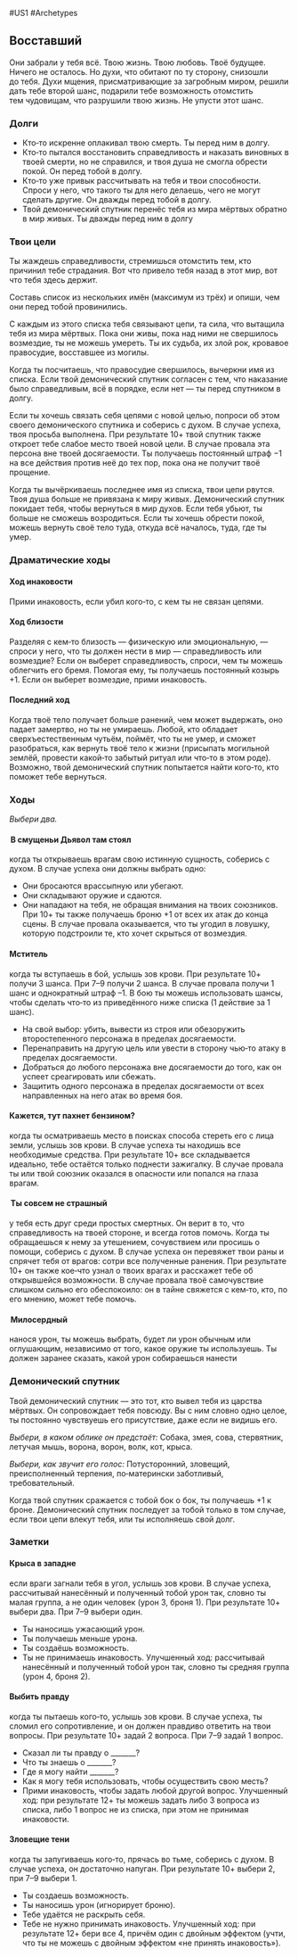 #US1 #Archetypes

## Восставший
Они забрали у тебя всё. Твою жизнь. Твою любовь. Твоё будущее. Ничего не осталось. Но духи, что обитают по ту сторону, снизошли до тебя. Духи мщения, присматривающие за загробным миром, решили дать тебе второй шанс, подарили тебе возможность отомстить тем чудовищам, что разрушили твою жизнь. Не упусти этот шанс.

### Долги
- Кто‑то искренне оплакивал твою смерть. Ты перед ним в долгу. 
- Кто‑то пытался восстановить справедливость и наказать виновных в твоей смерти, но не справился, и твоя душа не смогла обрести покой. Он перед тобой в долгу. 
- Кто‑то уже привык рассчитывать на тебя и твои способности. Спроси у него, что такого ты для него делаешь, чего не могут сделать другие. Он дважды перед тобой в долгу. 
- Твой демонический спутник перенёс тебя из мира мёртвых обратно в мир живых. Ты дважды перед ним в долгу

### Твои цели
Ты жаждешь справедливости, стремишься отомстить тем, кто  причинил тебе страдания. Вот что  привело тебя назад в  этот мир, вот что тебя здесь держит. 

Составь список из  нескольких имён (максимум из  трёх) и  опиши, чем они перед тобой провинились. 

С каждым из этого списка тебя связывают цепи, та сила, что вытащила тебя из мира мёртвых. Пока они живы, пока над ними не свершилось возмездие, ты не можешь умереть. Ты их судьба, их злой рок, кровавое правосудие, восставшее из могилы. 

Когда ты посчитаешь, что  правосудие свершилось, вычеркни имя из списка. Если твой демонический спутник согласен с тем, что наказание было справедливым, всё в порядке, если нет — ты перед спутником в долгу. 

Если ты хочешь связать себя цепями с новой целью, попроси об этом своего демонического спутника и  соберись с  духом. В  случае успеха, твоя просьба выполнена. При результате 10+ твой спутник также откроет тебе слабое место твоей новой цели. В случае провала эта персона вне твоей досягаемости. Ты получаешь постоянный штраф −1 на все действия против неё до тех пор, пока она не получит твоё прощение. 

Когда ты вычёркиваешь последнее имя из списка, твои цепи рвутся. Твоя душа больше не привязана к миру живых. Демонический спутник покидает тебя, чтобы вернуться в мир духов. Если тебя убьют, ты больше не сможешь возродиться. Если ты хочешь обрести покой, можешь вернуть своё тело туда, откуда всё началось, туда, где ты умер.

### Драматические ходы
#### Ход инаковости 
Прими инаковость, если убил кого‑то, с кем ты не связан цепями.

#### Ход близости
Разделяя с  кем‑то  близость  — физическую или  эмоциональную,  — спроси у него, что ты должен нести в мир — справедливость или возмездие? Если он выберет справедливость, спроси, чем ты можешь облегчить его бремя. Помогая ему, ты получаешь постоянный козырь +1. Если он выберет возмездие, прими инаковость.

#### Последний ход
Когда твоё тело получает больше ранений, чем  может выдержать, оно падает замертво, но  ты не  умираешь. Любой, кто  обладает сверхъестественным чутьём, поймёт, что  ты не  умер, и  сможет разобраться, как вернуть твоё тело к жизни (присыпать могильной землёй, провести какой‑то забытый ритуал или что‑то в этом роде). Возможно, твой демонический спутник попытается найти кого‑то, кто поможет тебе вернуться.


### Ходы
*Выбери два.*

####  В смущеньи Дьявол там стоял
когда ты открываешь врагам свою истинную сущность, соберись с духом. В случае успеха они должны выбрать одно: 
- Они бросаются врассыпную или убегают. 
- Они складывают оружие и сдаются. 
- Они нападают на тебя, не обращая внимания на твоих союзников. 
При 10+ ты также получаешь броню +1 от всех их атак до конца сцены. 
В  случае провала оказывается, что  ты угодил в  ловушку, которую подстроили те, кто хочет скрыться от возмездия. 

#### Мститель
когда ты вступаешь в бой, услышь зов крови. При результате 10+ получи 3 шанса. При 7–9 получи 2 шанса. В случае провала получи 1 шанс и однократный штраф –1. В бою ты можешь использовать шансы, чтобы сделать что‑то из приведённого ниже списка (1 действие за 1 шанс). 
- На свой выбор: убить, вывести из строя или обезоружить второстепенного персонажа в пределах досягаемости. 
- Перенаправить на другую цель или увести в сторону чью‑то атаку в пределах досягаемости. 
- Добраться до любого персонажа вне досягаемости до того, как он успеет среагировать или сбежать. 
- Защитить одного персонажа в пределах досягаемости от всех направленных на него атак во время боя. 

#### Кажется, тут пахнет бензином?
когда ты осматриваешь место в поисках способа стереть его с лица земли, услышь зов крови. В случае успеха ты находишь все необходимые средства. При результате 10+ все складывается идеально, тебе остаётся только поднести зажигалку. В случае провала ты или твой союзник оказался в опасности или попался на глаза врагам. 

####  Ты совсем не страшный
у тебя есть друг среди простых смертных. Он верит в то, что справедливость на твоей стороне, и всегда готов помочь. Когда ты обращаешься к нему за утешением, сочувствием или просишь о помощи, соберись с духом. В случае успеха он перевяжет твои раны и спрячет тебя от врагов: сотри все полученные ранения. При результате 10+ он также кое‑что узнал о твоих врагах и расскажет тебе об открывшейся возможности. В случае провала твоё самочувствие слишком сильно его обеспокоило: он в тайне свяжется с кем‑то, кто, по его мнению, может тебе помочь. 

####  Милосердный
нанося урон, ты можешь выбрать, будет ли урон обычным или оглушающим, независимо от того, какое оружие ты используешь. Ты должен заранее сказать, какой урон собираешься нанести


### Демонический спутник
Твой демонический спутник — это тот, кто вывел тебя из царства мёртвых. Он сопровождает тебя повсюду. Вы с ним словно одно целое, ты постоянно чувствуешь его присутствие, даже если не видишь его. 

*Выбери, в каком облике он предстаёт:*
Собака, змея, сова, стервятник, летучая мышь, ворона, ворон, волк, кот, крыса. 

*Выбери, как звучит его голос:*
Потусторонний, зловещий, преисполненный терпения, по‑матерински заботливый, требовательный. 

Когда твой спутник сражается с тобой бок о бок, ты получаешь +1 к броне. Демонический спутник последует за тобой только в том случае, если твои цепи влекут тебя, или ты исполняешь свой долг.

### Заметки
#### Крыса в западне
если враги загнали тебя в угол, услышь зов крови. В случае успеха, рассчитывай нанесённый и полученный тобой урон так, словно ты малая группа, а не один человек (урон 3, броня 1). 
При результате 10+ выбери два. При 7–9 выбери один. 
- Ты наносишь ужасающий урон. 
- Ты получаешь меньше урона. 
- Ты создаёшь возможность. 
- Ты не принимаешь инаковость. 
Улучшенный ход: рассчитывай нанесённый и полученный тобой урон так, словно ты средняя группа (урон 4, броня 2). 

#### Выбить правду
когда ты пытаешь кого‑то, услышь зов крови. В случае успеха, ты сломил его сопротивление, и он должен правдиво ответить на твои вопросы. При результате 10+ задай 2 вопроса. При 7–9 задай 1 вопрос. 
- Сказал ли ты правду о \_\_\_\_\_\_\_? 
- Что ты знаешь о \_\_\_\_\_\_\_? 
- Где я могу найти \_\_\_\_\_\_\_? 
- Как я могу тебя использовать, чтобы осуществить свою месть? 
- Прими инаковость, чтобы задать любой другой вопрос. 
Улучшенный ход: при результате 12+ ты можешь задать либо 3 вопроса из списка, либо 1 вопрос не из списка, при этом не принимая инаковости. 

#### Зловещие тени
когда ты запугиваешь кого‑то, прячась во тьме, соберись с духом. В случае успеха, он достаточно напуган. При результате 10+ выбери 2, при 7–9 выбери 1. 
- Ты создаешь возможность. 
- Ты наносишь урон (игнорирует броню). 
- Тебе удаётся не раскрыть себя. 
- Тебе не нужно принимать инаковость. 
Улучшенный ход: при результате 12+ бери все 4, причём один с двойным эффектом (учти, что ты не можешь с двойным эффектом «не принять инаковость»).